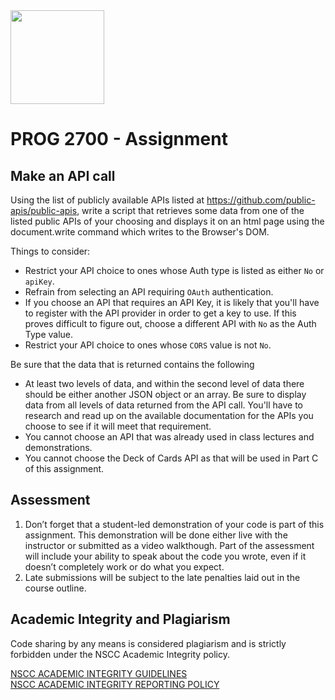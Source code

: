 <img width="150px" src="https://w0244079.github.io/nscc/nscc-jpeg.jpg" >

# PROG 2700 - Assignment

## Make an API call

Using the list of publicly available APIs listed at https://github.com/public-apis/public-apis, write a script that retrieves some data from one of the listed public APIs of your choosing and displays it on an html page using the document.write command which writes to the Browser's DOM.

Things to consider:

* Restrict your API choice to ones whose Auth type is listed as either `No` or `apiKey`. 
* Refrain from selecting an API requiring `OAuth` authentication.
* If you choose an API that requires an API Key, it is likely that you'll have to register with the API provider in order to get a key to use. If this proves difficult to figure out, choose a different API with `No` as the Auth Type value.
* Restrict your API choice to ones whose `CORS` value is not `No`.

Be sure that the data that is returned contains the following
* At least two levels of data, and within the second level of data there should be either another JSON object or an array. Be sure to display data from all levels of data returned from the API call. You'll have to research and read up on the available documentation for the APIs you choose to see if it will meet that requirement.
* You cannot choose an API that was already used in class lectures and demonstrations.
* You cannot choose the Deck of Cards API as that will be used in Part C of this assignment.

## Assessment

1.	Don’t forget that a student-led demonstration of your code is part of this assignment. This demonstration will be done either live with the instructor or submitted as a video walkthough. Part of the assessment will include your ability to speak about the code you wrote, even if it doesn’t completely work or do what you expect.
2. Late submissions will be subject to the late penalties laid out in the course outline.

## Academic Integrity and Plagiarism

Code sharing by any means is considered plagiarism and is strictly forbidden under the NSCC Academic Integrity policy. 

[NSCC ACADEMIC INTEGRITY GUIDELINES](https://www.nscc.ca/docs/about-nscc/policies-procedures/policy-academicintegrity.pdf)  
[NSCC ACADEMIC INTEGRITY REPORTING POLICY](https://www.nscc.ca/docs/about-nscc/policies-procedures/procedures-academicintegritystudent.pdf)
